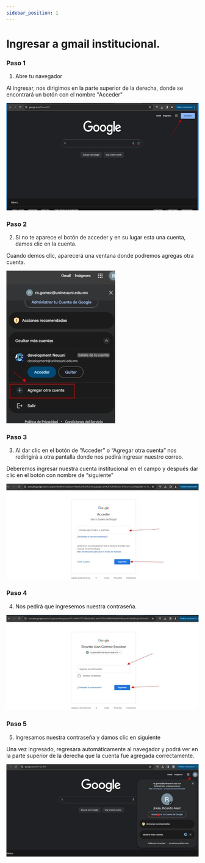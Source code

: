 ```yaml
---
sidebar_position: 1
---
```


# Ingresar a gmail institucional.

### Paso 1
1. Abre tu navegador

Al ingresar, nos dirigimos en la parte superior de la derecha, donde se encontrará un botón con el nombre "Acceder"

![navegador](./img/gmail1.jpg)

### Paso 2
2. Si no te aparece el botón de acceder y en su lugar esta una cuenta, damos clic en la cuenta.

Cuando demos clic, aparecerá una ventana donde podremos agregas otra cuenta.

![navegador](./img/gmail2.jpg)

### Paso 3
3. Al dar clic en el botón de “Acceder” o “Agregar otra cuenta” nos redirigirá a otra pantalla donde nos 
pedirá ingresar nuestro correo.

Deberemos ingresar nuestra cuenta institucional en el campo y después dar clic en el botón con 
nombre de “siguiente”

![navegador](./img/gmail3.jpg)

### Paso 4
4. Nos pedirá que ingresemos nuestra contraseña.

![navegador](./img/gmail4.jpg)

### Paso 5
5. Ingresamos nuestra contraseña y damos clic en siguiente

Una vez ingresado, regresara automáticamente al navegador y podrá ver en la parte superior de la 
derecha que la cuenta fue agregada correctamente.

![navegador](./img/gmail5.jpg)


